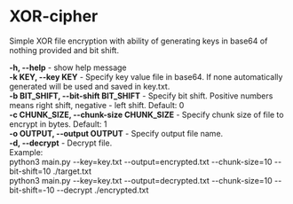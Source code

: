 # XOR-cipher

Simple XOR file encryption with ability of generating keys in base64 of nothing provided and bit shift.

  **-h, --help** - show help message  
  **-k KEY, --key KEY** - Specify key value file in base64. If none automatically generated will be used and saved in key.txt.  
  **-b BIT_SHIFT, --bit-shift BIT_SHIFT** - Specify bit shift. Positive numbers means right shift, negative - left shift. Default: 0  
  **-c CHUNK_SIZE, --chunk-size CHUNK_SIZE** - Specify chunk size of file to encrypt in bytes. Default: 1  
  **-o OUTPUT, --output OUTPUT** - Specify output file name.  
  **-d, --decrypt** - Decrypt file.  
Example:  
python3 main.py --key=key.txt --output=encrypted.txt --chunk-size=10 --bit-shift=10 ./target.txt  
python3 main.py --key=key.txt --output=decrypted.txt --chunk-size=10 --bit-shift=-10 --decrypt ./encrypted.txt  